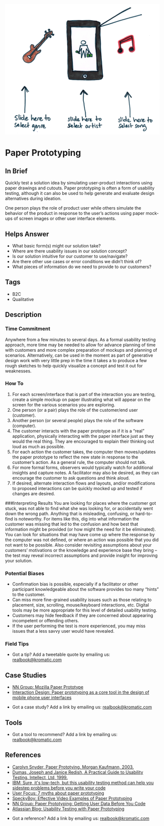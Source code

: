 ![](/assets/illustration-paper-prototype-music-color.png)

# Paper Prototyping

## In Brief
Quickly test a solution idea by simulating user-product interactions using paper drawings and cutouts. Paper prototyping is often a form of usability testing, although it can also be used to help generate and evaluate design alternatives during ideation.  

One person plays the role of product user while others simulate the behavior of the product in response to the user’s actions using paper mock-ups of screen images or other user interface elements.  
 
## Helps Answer
- What basic form(s) might our solution take?
- Where are there usability issues in our solution concept?
- Is our solution intuitive for our customer to use/navigate?
- Are there other use cases or error conditions we didn’t think of?
- What pieces of information do we need to provide to our customers?
 
## Tags
- B2C
- Qualitative
 
## Description
 
### Time Commitment
Anywhere from a few minutes to several days. As a formal usability testing approach, more time may be needed to allow for advance planning of time with customers and more complex preparation of mockups and planning of scenarios. Alternatively, can be used in the moment as part of generative design work with very little prep in the time it takes a to produce a few rough sketches to help quickly visualize a concept and test it out for weaknesses. 
 
### How To
1. For each screen/interface that is part of the interaction you are testing, create a simple mockup on paper illustrating what will appear on the screen for the various scenarios you are exploring.
2. One person (or a pair) plays the role of the customer/end user (customer).
3. Another person (or several people) plays the role of the software (computer).
4. The customer interacts with the paper prototype as if it is a “real” application, physically interacting with the paper interface just as they would the real thing.  They are encouraged to explain their thinking out loud as much as possible.
5. For each action the customer takes, the computer then moves/updates the paper prototype to reflect the new state in response to the customer’s action. As a general rule, the computer should not talk.
6. For more formal forms, observers would typically watch for additional insights and capture notes. A facilitator may also be desired, as they can encourage the customer to ask questions and think aloud.
7. If desired, alternate interaction flows and layouts, and/or modifications to proposed interactions can be quickly mocked up and tested if changes are desired.

###Interpreting Results
You are looking for places where the customer got stuck, was not able to find what she was looking for, or accidentally went down the wrong path. Anything that is misleading, confusing, or hard-to-find is noteworthy. For items like this, dig into what information the customer was missing that led to the confusion and how best that information might be provided (or how might the need for it be eliminated). You can look for situations that may have come up where the response by the computer was not defined, or where an action was possible that you did not want to be possible. Also consider revisiting assumptions about your customers’ motivations or the knowledge and experience base they bring – the test may reveal incorrect assumptions and provide insight for improving your solution. 

### Potential Biases
- Confirmation bias is possible, especially if a facilitator or other participant knowledgeable about the software provides too many “hints” to the customer. 
- Can miss more fine-grained usability issues such as those relating to placement, size, scrolling, mouse/keyboard interactions, etc. Digital tools may be more appropriate for this level of detailed usability testing. 
- Customers may hide feedback if they are concerned about appearing incompetent or offending others.
- If the user performing the test is more experienced, you may miss issues that a less savvy user would have revealed. 

### Field Tips
* Got a tip? Add a tweetable quote by emailing us: [realbook@kromatic.com](mailto:realbook@kromatic.com)

## Case Studies
- [NN Group: Mozilla Paper Prototype](http://www.nngroup.com/articles/mozilla-paper-prototype/)  
- [Interaction Design: Paper prototyping as a core tool in the design of mobile phone user interfaces](http://www.id-book.com/secondedition/casestudy_11-2_paper2.htm)
* Got a case study? Add a link by emailing us: [realbook@kromatic.com](mailto:realbook@kromatic.com) 

## Tools

* Got a tool to recommend? Add a link by emailing us: [realbook@kromatic.com](mailto:realbook@kromatic.com)

## References
- [Carolyn Snyder, Paper Prototying.  Morgan Kaufmann, 2003.](http://www.paperprototyping.com/)
- [Dumas, Joseph and Janice Redish, A Practical Guide to Usability Testing.  Intellect, Ltd, 1999.](https://www.amazon.com/Practical-Guide-Usability-Testing/dp/1841500208)
- [IBM: Sure, it's low-tech, but this usability testing method can help you sidestep problems before you write your code](http://www.csee.umbc.edu/courses/undergraduate/345/spring12/mitchell/readings/paperPrototyping_Snyder.pdf)
- [User Focus: 7 myths about paper prototyping](http://www.userfocus.co.uk/articles/paperprototyping.html)
- [SpeckyBoy: Effective Video Examples of Paper Prototyping](http://speckyboy.com/2010/06/24/10-effective-video-examples-of-paper-prototyping/)
- [NN Group: Paper Prototyping: Getting User Data Before You Code](http://www.nngroup.com/articles/paper-prototyping/)
- [Atlassian Blog: Usability Testing with Paper Prototyping](http://blogs.atlassian.com/2011/11/usability-testing-with-paper-prototyping/)
* Got a reference? Add a link by emailing us: [realbook@kromatic.com](realbook@kromatic.com)